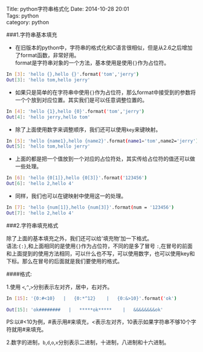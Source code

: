 Title: python字符串格式化
Date: 2014-10-28 20:01   
Tags: python   
category: python      
   
   
###1.字符串基本填充  

* 在旧版本的python中，字符串的格式化和C语言很相似，但是从2.6之后增加了format函数，非常好用。     
format是字符串对象的一个方法，基本使用是使用<code>{}</code>作为占位符。   
```bash   
In [3]: 'hello {},hello {}'.format('tom','jerry')   
Out[3]: 'hello tom,hello jerry'   
```   
   
* 如果只是简单的在字符串中使用<code>{}</code>作为占位符，那么format中接受到的参数将一个个放到对应位置。其实我们是可以任意调整位置的。   
```bash   
In [4]: 'hello {1},hello {0}'.format('tom','jerry')   
Out[4]: 'hello jerry,hello tom'   
```   
   
* 除了上面使用数字来调整顺序，我们还可以使用<code>key</code>来键映射。     
```bash   
In [5]: 'hello {name1},hello {name2}'.format(name1='tom',name2='jerry')   
Out[5]: 'hello tom,hello jerry'   
```   
   
* 上面的都是把一个值放到一个对应的占位符处，其实传给占位符的值还可以做一些处理。     
```bash   
In [6]: 'hello {0[1]},hello {0[3]}'.format('123456')   
Out[6]: 'hello 2,hello 4'   
```   
   
* 同样，我们也可以在键映射中使用这一的处理。   
```bash   
In [7]: 'hello {num[1]},hello {num[3]}'.format(num = '123456')   
Out[7]: 'hello 2,hello 4'   
```   
   
###2.字符串填充格式  

除了上面的基本填充之外，我们还可以给'填充物'加一下格式。   
语法:<code>{:}</code>,和上面相同的是使用<code>{}</code>作为占位符，不同的是多了冒号 <code>:</code>,在冒号的前面和上面提到的使用方法相同，可以什么也不写，可以使用数字，也可以使用key和下标。那么在冒号的后面就是我们要使用的格式。   

####格式:   

   1.使用 <code><</code>,<code>^</code>,<code>></code>分别表示左对齐，居中，右对齐。   
```bash   
In [15]: '{0:#<10}   |   {0:*^12}    |   {0:&>10}'.format('ok')   
   
Out[15]: 'ok########   |   *****ok*****    |   &&&&&&&&ok'
```
   PS:以#<10为例，#表示用#来填充，<表示左对齐，10表示如果字符串不够10个字符就用#来填充。  

   2.数字的进制，<code>b</code>,<code>d</code>,<code>o</code>,<code>x</code>分别表示二进制，十进制，八进制和十六进制。

